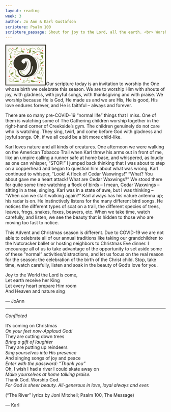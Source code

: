 ```yaml
---
layout: reading
week: 3
author: Jo Ann & Karl Gustafson
scripture: Psalm 100
scripture_passage: Shout for joy to the Lord, all the earth. <br> Worship the Lord with gladness&#59; <br> come before him with joyful songs. <br> Know that the Lord is God. <br> It is he who made us, and we are his&#59; <br> we are his people, the sheep of his pasture. <br> <br> Enter his gates with thanksgiving <br> and his courts with praise&#59; <br> give thanks to him and praise his name. <br> For the Lord is good and his love endures forever&#59; <br> his faithfulness continues through all generations.
---
```


<p><img class="drop-cap" src="/src/img/drop-cap-o.svg"><span>O</span>ur scripture today is an invitation to worship the One whose birth we celebrate this season.  We are to worship Him with shouts of joy, with gladness, with joyful songs, with thanksgiving and with praise.  We worship because He is God, He made us and we are His, He is good, His love endures forever, and He is faithful – always and forever.</p>

There are so many pre-COVID-19 “normal life” things that I miss.  One of them is watching some of The Gathering children worship together in the right-hand corner of Creekside’s gym.  The children genuinely do not care who is watching.  They sing, twirl, and come before God with gladness and joyful songs.  Oh, if we all could be a bit more child-like.

Karl loves nature and all kinds of creatures.  One afternoon we were walking on the American Tobacco Trail when Karl threw his arms out in front of me, like an umpire calling a runner safe at home base, and whispered, as loudly as one can whisper, “STOP!”  I jumped back thinking that I was about to step on a copperhead and began to question him about what was wrong.  Karl continued to whisper, “Look!  A flock of Cedar Waxwings!”  “What?  You about gave me a heart attack!  What are Cedar Waxwings?”  We stood there for quite some time watching a flock of birds – I mean, Cedar Waxwings – sitting in a tree, singing.  Karl was in a state of awe, but I was thinking – “When can we start walking again?”  Karl always has his nature antenna up; his radar is on.  He instinctively listens for the many different bird songs.  He notices the different types of scat on a trail, the different species of trees, leaves, frogs, snakes, foxes, beavers, etc.  When we take time, watch carefully, and listen, we see the beauty that is hidden to those who are moving too fast to notice.

This Advent and Christmas season is different.  Due to COVID-19 we are not able to celebrate all of our annual traditions like taking our grandchildren to the Nutcracker ballet or hosting neighbors to Christmas Eve dinner.  I encourage all of us to take advantage of the opportunity to set aside some of these “normal” activities/distractions, and let us focus on the real reason for the season: the celebration of the birth of the Christ child.  Stop, take time, watch carefully, listen and soak in the beauty of God’s love for you. 

Joy to the World the Lord is come,<br>
Let earth receive her King<br>
Let every heart prepare Him room<br>
And Heaven and nature sing<br>

<p class="author">— JoAnn</p>
 
<hr>

<i>Conflicted</i>

It’s coming on Christmas <br>
<i>On your feet now-Applaud God!</i> <br>
They are cutting down trees <br>
<i>Bring a gift of laughter</i> <br>
They are putting up reindeers <br>
<i>Sing yourselves into His presence</i> <br>
And singing songs of joy and peace <br>
<i>Enter with the password: “Thank you”</i> <br>
Oh, I wish I had a river I could skate away on <br>
<i>Make yourselves at home talking praise.</i> <br>
Thank God. Worship God. <br>
<i>For God is sheer beauty. All-generous in love, loyal always and ever.</i>

(“The River” lyrics by Joni Mitchell; Psalm 100, The Message)

<p class="author">— Karl</p>